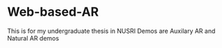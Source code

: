 # Web-based-AR
This is for my undergraduate thesis in NUSRI
Demos are Auxilary AR and Natural AR demos
